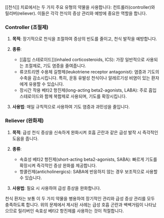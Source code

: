 [[천식]] 치료에서는 두 가지 주요 유형의 약물을 사용합니다: 컨트롤러(controller)와 릴리버(reliever). 이들은 각각 천식의 증상 관리와 예방에 중요한 역할을 합니다.

### Controller (조절제)
1. **목적**: 장기적으로 천식을 조절하여 증상의 빈도를 줄이고, 천식 발작을 예방합니다.
2. **종류**:
   - [[흡입 스테로이드]](inhaled corticosteroids, ICS): 가장 일반적으로 사용되는 조절제로, 기도 염증을 줄여줍니다.
   - 류코트리엔 수용체 길항제(leukotriene receptor antagonist): 염증과 기도의 수축을 감소시킵니다. 특히, 운동 유발성 천식이나 알레르기성 비염이 있는 환자에게 유용할 수 있습니다.
   - 장시간 작용 베타2 항진제(long-acting beta2-agonists, LABA): 주로 흡입 스테로이드와 함께 복합제로 사용되며, 기도를 확장시킵니다.

3. **사용법**: 매일 규칙적으로 사용하여 기도 염증과 과민성을 줄입니다.

### Reliever (완화제)
1. **목적**: 급성 천식 증상을 신속하게 완화시켜 호흡 곤란과 같은 급성 발작 시 즉각적인 도움을 줍니다.
2. **종류**:
   - 속효성 베타2 항진제(short-acting beta2-agonists, SABA): 빠르게 기도를 확장시켜 즉각적인 증상 완화를 제공합니다.
   - 항콜린제(anticholinergics): SABA에 반응하지 않는 경우 보조적으로 사용할 수 있습니다.

3. **사용법**: 필요 시 사용하여 급성 증상을 완화합니다.

천식 환자는 보통 이 두 가지 약물을 병용하여 장기적인 관리와 급성 증상 관리를 모두 충족하도록 합니다. 위의 문제에서 제시된 사례는 급성 호흡 곤란과 쌕쌕거림이 나타났으므로 릴리버인 속효성 베타2 항진제를 사용하는 것이 적절합니다.
